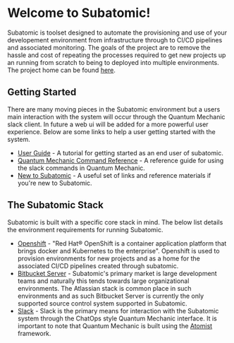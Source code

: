 # **Welcome to Subatomic!**

Subatomic is toolset designed to automate the provisioning and use of your developement environment from infrastructure through to CI/CD pipelines and associated monitoring. The goals of the project are to remove the hassle and cost of repeating the processes required to get new projects up an running from scratch to being to deployed into multiple environments. The project home can be found [here](https://github.com/absa-subatomic).

## **Getting Started**
There are many moving pieces in the Subatomic environment but a users main interaction with the system will occur through the Quantum Mechanic slack client. In future a web ui will be added for a more powerful user experience. Below are some links to help a user getting started with the system.

* [User Guide](user-guide/user-guide-index.md) - A tutorial for getting started as an end user of subatomic.
* [Quantum Mechanic Command Reference](quantum-mechanic/command-reference-index.md) - A reference guide for using the slack commands in Quantum Mechanic.
* [New to Subatomic](new-to-subatomic.md) - A useful set of links and
reference materials if you're new to Subatomic.

## **The Subatomic Stack**
Subatomic is built with a specific core stack in mind. The below list details the environment requirements for running Subatomic.

* [Openshift](https://www.openshift.com/) - "Red Hat® OpenShift is a container application platform that brings docker and Kubernetes to the enterprise". Openshift is used to provision environments for new projects and as a home for the associated CI/CD pipelines created through subatomic.
* [Bitbucket Server](https://www.atlassian.com/software/bitbucket/server) - Subatomic's primary market is large development teams and naturally this tends towards large organizational environments. The Atlassian stack is common place in such environments and as such Bitbucket Server is currently the only supported source control system supported in Subatomic.
* [Slack](https://slack.com/) - Slack is the primary means for interaction with the Subatomic system through the ChatOps style Quantum Mechanic interface. It is important to note that Quantum Mechanic is built using the [Atomist](https://atomist.com/) framework.
